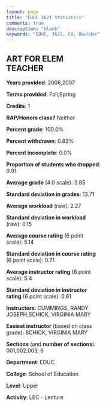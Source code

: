 ```yaml
---
layout: page
title: "EDUC 3621 Statistics"
comments: true
description: "blank"
keywords: "EDUC, 3621, CU, Boulder"
--- 
```

<head>
<script src="https://ajax.googleapis.com/ajax/libs/jquery/2.1.3/jquery.min.js"></script>
<script src="https://dl.dropboxusercontent.com/s/pc42nxpaw1ea4o9/highcharts.js?dl=0"></script>
<!-- <script src="../assets/js/highcharts.js"></script> -->
<style type="text/css">@font-face {
	font-family: "Bebas Neue";
	src: url(https://www.filehosting.org/file/details/544349/BebasNeue%20Regular.otf) format("opentype");
	}
	h1.Bebas { 
		font-family: "Bebas Neue", Verdana, Tahoma;
	}
</style>
</head>
<body>
	<div id="container" style="float: right; width: 45%; height: 88%; margin-left: 2.5%; margin-right: 2.5%;"></div>
	<script language="JavaScript">
		$(document).ready(function() {
		var chart = {type: 'column'};
		var title = {text: 'Grade Distribution'};
		var xAxis = {categories: ['A','B','C','D','F'],crosshair: true};
		var yAxis = {min: 0,title: {text: 'Percentage'}};
		var tooltip = {headerFormat: '<center><b><span style="font-size:20px">{point.key}</span></b></center>',
		               pointFormat: '<td style="padding:0"><b>{point.y:.1f}%</b></td>',
		               footerFormat: '</table>',shared: true,useHTML: true};
		var plotOptions = {column: {pointPadding: 0.0,borderWidth: 0}};  
		var credits = {enabled: false};var series= [{name: 'Percent',data: [91.74,7.34,0.0,0.0,0.92,]}];
		var json = {};
		json.chart = chart;
		json.title = title;
		json.tooltip = tooltip;
		json.xAxis = xAxis;
		json.yAxis = yAxis;  
		json.series = series;
		json.plotOptions = plotOptions;  
		json.credits = credits;
		$('#container').highcharts(json);
	});
	</script>
</body>
			   
## ART FOR ELEM TEACHER

**Years provided**: 2006,2007

**Terms provided**: Fall,Spring

**Credits**: 1

**RAP/Honors class?** Neither

**Percent grade**: 100.0%

**Percent withdrawn**: 0.83%

**Percent incomplete**: 0.0%

**Proportion of students who dropped**: 0.91

**Average grade** (4.0 scale): 3.85

**Standard deviation in grades**: 13.71

**Average workload** (raw): 2.27

**Standard deviation in workload** (raw): 0.15

**Average course rating** (6 point scale): 5.14

**Standard deviation in course rating** (6 point scale): 0.71

**Average instructor rating** (6 point scale): 5.4

**Standard deviation in instructor rating** (6 point scale): 0.61

**Instructors**: CUMMINGS, RANDY JOSEPH,SCHICK, VIRGINIA MARY

**Easiest instructor** (based on class grade): SCHICK, VIRGINIA MARY

**Sections** (and **number of sections**): 001,002,003, 6

**Department**: EDUC

**College**: School of Education

**Level**: Upper

**Activity**: LEC - Lecture